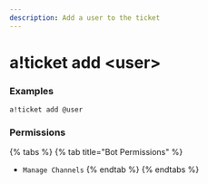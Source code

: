 ```yaml
---
description: Add a user to the ticket
---
```


# a!ticket add &lt;user&gt;

### Examples

```text
a!ticket add @user
```

### Permissions

{% tabs %}
{% tab title="Bot Permissions" %}
* `Manage Channels`
{% endtab %}
{% endtabs %}


